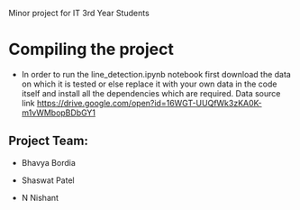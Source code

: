 Minor project for IT 3rd Year Students

# Compiling the project

- In order to run the line_detection.ipynb notebook first download the data on which it is tested or else replace it with your own data in the code itself and install all the dependencies which are required. Data source link https://drive.google.com/open?id=16WGT-UUQfWk3zKA0K-m1vWMbopBDbGY1 


## Project Team:
 - Bhavya Bordia
 
 - Shaswat Patel
 
 - N Nishant
